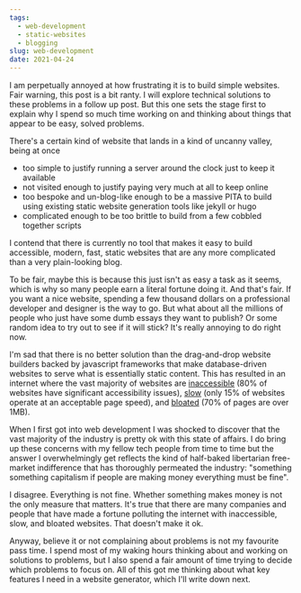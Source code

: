 ```yaml
---
tags:
  - web-development
  - static-websites
  - blogging
slug: web-development
date: 2021-04-24
---
```

I am perpetually annoyed at how frustrating it is to build simple websites. Fair warning, this post is a bit ranty. I will explore technical solutions to these problems in a follow up post. But this one sets the stage first to explain why I spend so much time working on and thinking about things that appear to be easy, solved problems.

There's a certain kind of website that lands in a kind of uncanny valley, being at once 

- too simple to justify running a server around the clock just to keep it available
- not visited enough to justify paying very much at all to keep online
- too bespoke and un-blog-like enough to be a massive PITA to build using existing static website generation tools like jekyll or hugo
- complicated enough to be too brittle to build from a few cobbled together scripts

I contend that there is currently no tool that makes it easy to build accessible, modern, fast, static websites that are any more complicated than a very plain-looking blog.

To be fair, maybe this is because this just isn't as easy a task as it seems, which is why so many people earn a literal fortune doing it. And that's fair. If you want a nice website, spending a few thousand dollars on a professional developer and designer is the way to go. But what about all the millions of people who just have some dumb essays they want to publish? Or some random idea to try out to see if it will stick? It's really annoying to do right now.

I'm sad that there is no better solution than the drag-and-drop website builders backed by javascript frameworks that make database-driven websites to serve what is essentially static content. This has resulted in an internet where the vast majority of websites are [inaccessible](https://www.deque.com/blog/research-shows-internet-is-unavailable-to-blind-users/) (80% of websites have significant accessibility issues), [slow](https://web.archive.org/web/20240308214809/https://trinity.one/insights/user-experience/page-speed-conversion-2019-statistics/) (only 15% of websites operate at an acceptable page speed), and [bloated](https://www.thinkwithgoogle.com/intl/en-ca/marketing-strategies/app-and-mobile/mobile-page-speed-new-industry-benchmarks/) (70% of pages are over 1MB). 

When I first got into web development I was shocked to discover that the vast majority of the industry is pretty ok with this state of affairs. I do bring up these concerns with my fellow tech people from time to time but the answer I overwhelmingly get reflects the kind of half-baked libertarian free-market indifference that has thoroughly permeated the industry: "something something capitalism if people are making money everything must be fine".

I disagree. Everything is not fine. Whether something makes money is not the only measure that matters. It's true that there are many companies and people that have made a fortune polluting the internet with inaccessible, slow, and bloated websites. That doesn't make it ok.

Anyway, believe it or not complaining about problems is not my favourite pass time. I spend most of my waking hours thinking about and working on solutions to problems, but I also spend a fair amount of time trying to decide which problems to focus on. All of this got me thinking about what key features I need in a website generator, which I'll write down next.